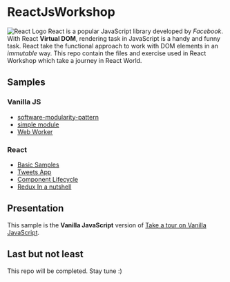 # ReactJsWorkshop

![React Logo](https://facebook.github.io/create-react-app/img/logo-og.png)
React is a popular JavaScript library developed by *Facebook*. With React **Virtual DOM**, rendering task in JavaScript is a handy and funny task. React take the functional approach to work with DOM elements in an *immutable* way. This repo contain the files and exercise used in React Workshop which take a journey in React World.


## Samples

### Vanilla JS
* [software-modularity-pattern](https://github.com/masoud-bahrami/ReactJsWorkshop/tree/master/src/vanillaJs/car)
* [simple module](https://github.com/masoud-bahrami/ReactJsWorkshop/tree/master/src/vanillaJs/modules)
* [Web Worker](https://github.com/masoud-bahrami/ReactJsWorkshop/tree/master/src/vanillaJs/web-worker)
### React
* [Basic Samples](https://github.com/masoud-bahrami/ReactJsWorkshop/tree/master/src/react/sample)
* [Tweets App](https://github.com/masoud-bahrami/ReactJsWorkshop/tree/master/src/react/tweets)
* [Component Lifecycle](https://github.com/masoud-bahrami/ReactJsWorkshop/tree/master/src/react/component-lifecycle)
* [Redux In a nutshell](https://github.com/masoud-bahrami/ReactJsWorkshop/tree/master/src/react/redux-in-nutshell)
## Presentation

This sample is the **Vanilla JavaScript** version of 
[Take a tour on Vanilla JavaScript](https://docs.google.com/presentation/d/1HdbvYLSRA_yjzEUCIWwKCRc9XpCjejTvWPRmxb24mWs/).

## Last but not least
This repo will be completed. Stay tune :)



